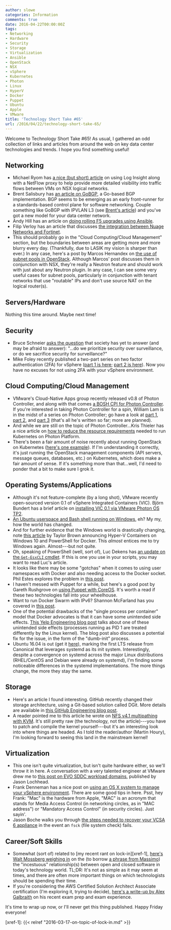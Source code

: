 ```yaml
---
author: slowe
categories: Information
comments: true
date: 2016-04-22T00:00:00Z
tags:
- Networking
- Hardware
- Security
- Storage
- Virtualization
- Ansible
- OpenStack
- NSX
- vSphere
- Kubernetes
- Photon
- Linux
- HyperV
- Docker
- Puppet
- Ubuntu
- Apple
- VMware
title: 'Technology Short Take #65'
url: /2016/04/22/technology-short-take-65/
---
```


Welcome to Technology Short Take #65! As usual, I gathered an odd collection of links and articles from around the web on key data center technologies and trends. I hope you find something useful!

## Networking

* Michael Ryom has [a nice (but short) article][link-1] on using Log Insight along with a NetFlow proxy to help provide more detailed visibility into traffic flows between VMs on NSX logical networks.
* Brent Salisbury has [an article on GoBGP][link-7], a Go-based BGP implementation. BGP seems to be emerging as an early front-runner for a standards-based control plane for software networking. Couple something like GoBGP with IPVLAN L3 (see [Brent's article][link-8]) and you've got a new model for your data center network.
* Andy Hill has an article on [doing rolling F5 upgrades using Ansible][link-12].
* Filip Verloy has an article that discusses [the integration between Nuage Networks and Fortinet][link-26].
* This should probably go in the "Cloud Computing/Cloud Management" section, but the boundaries between areas are getting more and more blurry every day. (Thankfully, due to LASIK my vision is sharper than ever.) In any case, here's a post by Marcos Hernandex on [the use of subnet pools in OpenStack][link-28]. Although Marcos' post discusses them in conjunction with NSX, they're really a Neutron feature and should work with just about any Neutron plugin. In any case, I can see some very useful cases for subnet pools, particularly in conjunction with tenant networks that use "routable" IPs and don't use source NAT on the logical router(s).

## Servers/Hardware

Nothing this time around. Maybe next time!

## Security

* Bruce Schneier [asks the question][link-13] that society has yet to answer (and may be afraid to answer): "...do we prioritize security over surveillance, or do we sacrifice security for surveillance?"
* Mike Foley recently published a two-part series on two factor authentication (2FA) for vSphere ([part 1 is here][link-18]; [part 2 is here][link-19]). Now you have no excuses for not using 2FA with your vSphere environment.

## Cloud Computing/Cloud Management

* VMware's Cloud-Native Apps group recently released v0.8 of Photon Controller, and along with that comes [a BOSH CPI for Photon Controller][link-10]. If you're interested in taking Photon Controller for a spin, William Lam is in the midst of a series on Photon Controller; go have a look at [part 1][link-16], [part 2][link-17], and [part 3][link-25] (that's all he's written so far; more are planned).
* And while we are still on the topic of Photon Controller...Kris Thieler has a nice article on [how to reduce the resource requirements][link-24] needed to run Kubernetes on Photon Platform.
* There's been a fair amount of noise recently about running OpenStack on Kubernetes ([here's one example][link-21]). If I'm understanding it correctly, it's just running the OpenStack management components (API servers, message queues, databases, etc.) on Kubernetes, which does make a fair amount of sense. If it's something more than that...well, I'd need to ponder that a bit to make sure I grok it.

## Operating Systems/Applications

* Although it's not feature-complete (by a long shot), VMware recently open-sourced version 0.1 of vSphere Integrated Containers (VIC). Björn Bundert has a brief article on [installing VIC 0.1 via VMware Photon OS TP2][link-2].
* [An Ubuntu userspace and Bash shell running on Windows][link-3], eh? My my, how the world has changed.
* And for further evidence that the Windows world is drastically changing, note [this article][link-4] by Taylor Brown announcing Hyper-V Containers on Windows 10 and PowerShell for Docker. This _almost_ entices me to try Windows again. Almost---but not quite.
* Oh, speaking of PowerShell (well, sort of), Luc Dekens has [an update on the `Get-EsxCLI` cmdlet][link-32]. If this is one you use in your scripts, you may want to read Luc's article.
* It looks like there may be some "gotchas" when it comes to using user namespaces with Docker and also needing access to the Docker socket. Phil Estes explores the problem in [this post][link-9].
* I haven't messed with Puppet for a while, but here's a good post by Gareth Rushgrove on [using Puppet with CoreOS][link-14]. It's worth a read if these two technologies fall into your wheelhouse.
* Want to run Docker Swarm with IPv6? Shannon McFarland has you covered in [this post][link-22].
* One of the potential drawbacks of the "single process per container" model that Docker advocates is that it can have some unintended side effects. [This Yelp Engineering blog post][link-23] talks about one of these unintended side effects (processes running as PID 1 are treated differently by the Linux kernel). The blog post also discusses a potential fix for the issue, in the form of the "dumb-init" process.
* Ubuntu 16.04 is out (get it [here][link-29]), marking the first LTS release from Canonical that leverages systemd as its init system. Interestingly, despite a convergence on systemd across the major Linux distributions (RHEL/CentOS and Debian were already on systemd), I'm finding some noticeable differences in the systemd implementations. The more things change, the more they stay the same.

## Storage

* Here's an article I found interesting. GitHub recently changed their storage architecture, using a Git-based solution called DGit. More details are available in [this GitHub Engineering blog post][link-11].
* A reader pointed me to this article he wrote on [NFS v4.1 multipathing with KVM][link-20]. It's still pretty raw (the technology, not the article)---you have to patch and compile the kernel yourself---but it's an interesting look into where things are headed. As I told the reader/author (Martin Houry), I'm looking forward to seeing this land in the mainstream kernel!

## Virtualization

* This one isn't quite virtualization, but isn't quite hardware either, so we'll throw it in here. A conversation with a very talented engineer at VMware drew me to [this post on EVO SDDC workload domains][link-27], published by Jason Lochhead.
* Frank Denneman has a nice post on [using an OS X system to manage your vSphere environment][link-30]. There are some good tips in here. Psst, hey Frank: "Mac" is the hardware from Apple, "MAC" is an acronym that stands for Media Access Control (in networking circles, as in "MAC address") or "Mandatory Access Control" (in security circles). Just sayin'.
* Jason Boche walks you through [the steps needed to recover your VCSA 6 appliance][link-31] in the event an `fsck` (file system check) fails.

## Career/Soft Skills

* Somewhat (sort of) related to [my recent rant on lock-in][xref-1], [here's Walt Mossberg weighing in][link-5] on the (to borrow [a phrase from Massimo][link-6]) the "incestuous" relationship(s) between open and closed software in today's technology world. TL;DR: It's not as simple as it may seem at times, and there are often more important things on which technologists should be spending their time.
* If you're considering the AWS Certified Solution Architect Associate certification (I'm exploring it, trying to decide), [here's a write-up by Alex Galbraith][link-15] on his recent exam prep and exam experience.

It's time to wrap up now, or I'll never get this thing published. Happy Friday everyone!



[link-1]: https://michaelryom.dk/log-insight-netflow-awesome/#.VvsWNV9OLCQ
[link-2]: http://blog.think-v.com/?p=3649
[link-3]: http://blog.dustinkirkland.com/2016/03/ubuntu-on-windows.html
[link-4]: https://blogs.technet.microsoft.com/virtualization/2016/04/01/build-2016-container-announcements-hyper-v-containers-and-windows-10-and-powershell-for-docker/
[link-5]: http://www.theverge.com/2016/3/16/11242266/walt-mossberg-open-vs-closed-software-apple-os-x-google-android
[link-6]: http://www.it20.info/2016/03/the-incestuous-relations-among-containers-orchestration-tools/
[link-7]: http://networkstatic.net/gobgp-control-plane-evolving-software-networking/
[link-8]: http://networkstatic.net/configuring-macvlan-ipvlan-linux-networking/
[link-9]: https://integratedcode.us/2016/04/08/user-namespaces-sharing-the-docker-unix-socket/
[link-10]: http://blogs.vmware.com/cloudnative/photon-platform-bosh-cpi/
[link-11]: http://githubengineering.com/introducing-dgit/
[link-12]: https://virtualandy.wordpress.com/2016/03/31/f5-rolling-deployments-with-ansible/
[link-13]: https://www.schneier.com/blog/archives/2016/03/lawful_hacking_.html
[link-14]: https://puppet.com/blog/using-puppet-coreos-rkt-flannel-and-etcd
[link-15]: http://tekhead.it/blog/2016/03/aws-certified-solution-architect-associate-exam-prep-experience/
[link-16]: http://www.virtuallyghetto.com/2016/04/test-driving-vmware-photon-controller-part-1-installation.html
[link-17]: http://www.virtuallyghetto.com/2016/04/test-driving-vmware-photon-controller-part-2-deploying-first-vm.html
[link-18]: http://www.yelof.com/2016/04/01/two-factor-authentication-for-vsphere-rsa-securid/
[link-19]: http://www.yelof.com/2016/04/01/two-factor-authentication-for-vsphere-rsa-securid-part-2/
[link-20]: http://packetpushers.net/multipathing-nfs4-1-kvm/
[link-21]: https://tectonic.com/blog/openstack-and-kubernetes-come-together.html
[link-22]: http://www.debug-all.com/?p=148
[link-23]: http://engineeringblog.yelp.com/2016/01/dumb-init-an-init-for-docker.html
[link-24]: https://blog.inkysea.com/2016/04/20/less-than-16gb-k8-photon-controller-no-problem/
[link-25]: http://www.virtuallyghetto.com/2016/04/test-driving-vmware-photon-controller-part-3a-deploying-kubernetes.html
[link-26]: https://filipv.net/2016/04/17/fortinet-integration-with-nuage-networks-sdn/
[link-27]: https://blogs.vmware.com/virtualblocks/2015/12/15/evo-sddc-workload-domains/
[link-28]: http://blogs.vmware.com/openstack/neutron-subnet-pools/
[link-29]: http://releases.ubuntu.com/xenial/
[link-30]: http://frankdenneman.nl/2016/04/21/managing-your-virtual-datacenter-and-home-lab-with-a-mac/
[link-31]: http://www.boche.net/blog/index.php/2016/04/04/vcenter-server-6-appliance-fsck-failed/
[link-32]: http://www.lucd.info/2016/04/22/closer-look-get-esxcli-v2/
[xref-1]: {{< relref "2016-03-17-on-topic-of-lock-in.md" >}}
